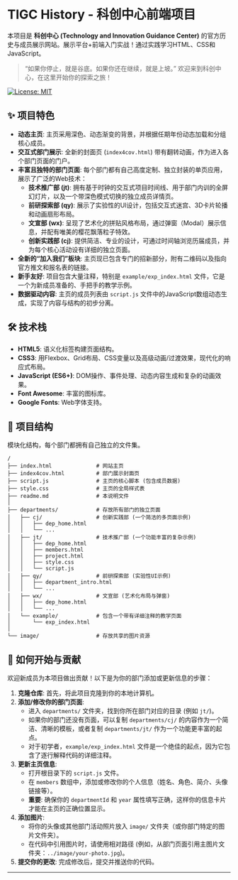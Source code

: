 # TIGC History - 科创中心前端项目

本项目是 **科创中心 (Technology and Innovation Guidance Center)** 的官方历史与成员展示网站。展示平台+前端入门实战！通过实践学习HTML、CSS和JavaScript。
> “如果你停止，就是谷底。如果你还在继续，就是上坡。” 欢迎来到科创中心，在这里开始你的探索之旅！

[![License: MIT](https://img.shields.io/badge/License-MIT-yellow.svg)](https://opensource.org/licenses/MIT)

## ✨ 项目特色

- **动态主页**: 主页采用深色、动态渐变的背景，并根据任期年份动态加载和分组核心成员。
- **交互式部门展示**: 全新的封面页 (`index4cov.html`) 带有翻转动画，作为进入各个部门页面的门户。
- **丰富且独特的部门页面**: 每个部门都有自己高度定制、独立封装的单页应用，展示了广泛的Web技术：
    - **技术推广部 (jt)**: 拥有基于时钟的交互式项目时间线、用于部门内训的全屏幻灯片，以及一个带深色模式切换的独立成员详情页。
    - **前研探索部 (qy)**: 展示了实验性的UI设计，包括交互式迷宫、3D卡片轮播和动画扇形布局。
    - **文宣部 (wx)**: 呈现了艺术化的拼贴风格布局，通过弹窗（Modal）展示信息，并配有唯美的樱花飘落粒子特效。
    - **创新实践部 (cj)**: 提供简洁、专业的设计，可通过时间轴浏览历届成员，并为每个核心活动设有详细的独立页面。
- **全新的“加入我们”板块**: 主页现已包含专门的招新部分，附有二维码以及指向官方推文和报名表的链接。
- **新手友好**: 项目包含大量注释，特别是 `example/exp_index.html` 文件，它是一个为新成员准备的、手把手的教学示例。
- **数据驱动内容**: 主页的成员列表由 `script.js` 文件中的JavaScript数组动态生成，实现了内容与结构的初步分离。

## 🛠️ 技术栈

- **HTML5**: 语义化标签构建页面结构。
- **CSS3**: 用Flexbox、Grid布局、CSS变量以及高级动画/过渡效果，现代化的响应式布局。
- **JavaScript (ES6+)**: DOM操作、事件处理、动态内容生成和复杂的动画效果。
- **Font Awesome**: 丰富的图标库。
- **Google Fonts**: Web字体支持。

## 📂 项目结构

模块化结构，每个部门都拥有自己独立的文件集。

```
/
├── index.html              # 网站主页
├── index4cov.html          # 部门展示封面页
├── script.js               # 主页的核心脚本 (包含成员数据)
├── style.css               # 主页的全局样式表
├── readme.md               # 本说明文件
│
├── departments/            # 存放所有部门的独立页面
│   ├── cj/                 # 创新实践部 (一个简洁的多页面示例)
│   │   ├── dep_home.html
│   │   └── ...
│   ├── jt/                 # 技术推广部 (一个功能丰富的复杂示例)
│   │   ├── dep_home.html
│   │   ├── members.html
│   │   ├── project.html
│   │   ├── style.css
│   │   └── script.js
│   ├── qy/                 # 前研探索部 (实验性UI示例)
│   │   ├── department_intro.html
│   │   └── ...
│   ├── wx/                 # 文宣部 (艺术化布局与弹窗)
│   │   ├── dep_home.html
│   │   └── ...
│   └── example/            # 包含一个带有详细注释的教学页面
│       └── exp_index.html
│
└── image/                  # 存放共享的图片资源
```

## 🚀 如何开始与贡献

欢迎新成员为本项目做出贡献！以下是为你的部门添加或更新信息的步骤：

1.  **克隆仓库**: 首先，将此项目克隆到你的本地计算机。
2.  **添加/修改你的部门页面**:
    - 进入 `departments/` 文件夹，找到你所在部门对应的目录 (例如 `jt/`)。
    - 如果你的部门还没有页面，可以复制 `departments/cj/` 的内容作为一个简洁、清晰的模板，或者复制 `departments/jt/` 作为一个功能更丰富的起点。
    - 对于初学者，`example/exp_index.html` 文件是一个绝佳的起点，因为它包含了逐行解释代码的详细注释。
3.  **更新主页信息**:
    - 打开根目录下的 `script.js` 文件。
    - 在 `members` 数组中，添加或修改你的个人信息（姓名、角色、简介、头像链接等）。
    - **重要**: 确保你的 `departmentId` 和 `year` 属性填写正确，这样你的信息卡片才能在主页的正确位置显示。
4.  **添加图片**:
    - 将你的头像或其他部门活动照片放入 `image/` 文件夹（或你部门特定的图片文件夹）。
    - 在代码中引用图片时，请使用相对路径 (例如，从部门页面引用主图片文件夹：`../image/your-photo.jpg`)。
5.  **提交你的更改**: 完成修改后，提交并推送你的代码。

---

